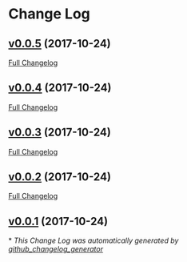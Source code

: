 # Change Log

## [v0.0.5](https://github.com/feathers-x/feathers-plus-cli-audit/tree/v0.0.5) (2017-10-24)
[Full Changelog](https://github.com/feathers-x/feathers-plus-cli-audit/compare/v0.0.4...v0.0.5)

## [v0.0.4](https://github.com/feathers-x/feathers-plus-cli-audit/tree/v0.0.4) (2017-10-24)
[Full Changelog](https://github.com/feathers-x/feathers-plus-cli-audit/compare/v0.0.3...v0.0.4)

## [v0.0.3](https://github.com/feathers-x/feathers-plus-cli-audit/tree/v0.0.3) (2017-10-24)
[Full Changelog](https://github.com/feathers-x/feathers-plus-cli-audit/compare/v0.0.2...v0.0.3)

## [v0.0.2](https://github.com/feathers-x/feathers-plus-cli-audit/tree/v0.0.2) (2017-10-24)
[Full Changelog](https://github.com/feathers-x/feathers-plus-cli-audit/compare/v0.0.1...v0.0.2)

## [v0.0.1](https://github.com/feathers-x/feathers-plus-cli-audit/tree/v0.0.1) (2017-10-24)


\* *This Change Log was automatically generated by [github_changelog_generator](https://github.com/skywinder/Github-Changelog-Generator)*